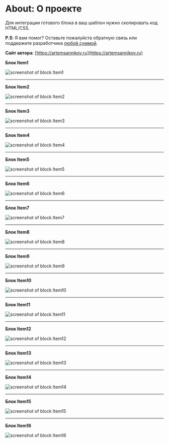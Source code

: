 About: О проекте
=====================

Для интеграции готового блока в ваш шаблон нужно скопировать код HTML/CSS.

**P.S**: Я вам помог? Оставьте пожалуйста обратную связь или поддержите разработчика [любой суммой](https://money.yandex.ru/to/41001366550213).

**Сайт автора**: [https://artemsannikov.ru](https://artemsannikov.ru)

**Блок Item1**

![screenshot of block Item1](https://user-images.githubusercontent.com/31792522/69476767-23b3db80-0e00-11ea-910b-aea950efa09f.jpg)

<hr>

**Блок Item2**

![screenshot of block Item2](https://user-images.githubusercontent.com/31792522/69476769-23b3db80-0e00-11ea-8ca2-5d833d385a9a.jpg)

<hr>

**Блок Item3**

![screenshot of block Item3](https://user-images.githubusercontent.com/31792522/69476771-244c7200-0e00-11ea-8ae8-8b04c69f41b4.jpg)

<hr>

**Блок Item4**

![screenshot of block Item4](https://user-images.githubusercontent.com/31792522/69476773-244c7200-0e00-11ea-941c-5fbb88580ea5.jpg)

<hr>

**Блок Item5**

![screenshot of block Item5](https://user-images.githubusercontent.com/31792522/69476775-24e50880-0e00-11ea-8636-bdc9d7f5ba05.jpg)

<hr>

**Блок Item6**

![screenshot of block Item6](https://user-images.githubusercontent.com/31792522/69476777-24e50880-0e00-11ea-9dde-f7310bd78645.jpg)

<hr>

**Блок Item7**

![screenshot of block Item7](https://user-images.githubusercontent.com/31792522/69525513-0f034f00-0f8a-11ea-89a7-3a33a76ebae5.jpg)

<hr>

**Блок Item8**

![screenshot of block Item8](https://user-images.githubusercontent.com/31792522/69525514-0f034f00-0f8a-11ea-90d4-17c139601300.jpg)

<hr>

**Блок Item9**

![screenshot of block Item9](https://user-images.githubusercontent.com/31792522/69525515-0f9be580-0f8a-11ea-96b8-45ca18191533.jpg)

<hr>

**Блок Item10**

![screenshot of block Item10](https://user-images.githubusercontent.com/31792522/69525517-0f9be580-0f8a-11ea-8a92-691fe911fb39.jpg)

<hr>

**Блок Item11**

![screenshot of block Item11](https://user-images.githubusercontent.com/31792522/69526632-728e7c00-0f8c-11ea-9328-cd52fd94b50f.jpg)

<hr>

**Блок Item12**

![screenshot of block Item12](https://user-images.githubusercontent.com/31792522/69541077-1f2b2680-0faa-11ea-8501-ae5402ad814a.jpg)

<hr>

**Блок Item13**

![screenshot of block Item13](https://user-images.githubusercontent.com/31792522/69541704-990fdf80-0fab-11ea-881d-b6427f00815b.jpg)

<hr>

**Блок Item14**

![screenshot of block Item14](https://user-images.githubusercontent.com/31792522/69601199-36632600-1035-11ea-8015-9fa84696b22b.jpg)

<hr>

**Блок Item15**

![screenshot of block Item15](https://user-images.githubusercontent.com/31792522/69601200-36fbbc80-1035-11ea-902e-9d039621be0f.jpg)

<hr>

**Блок Item16**

![screenshot of block Item16](https://user-images.githubusercontent.com/31792522/69601201-36fbbc80-1035-11ea-9b3e-f83996ccca7b.jpg)